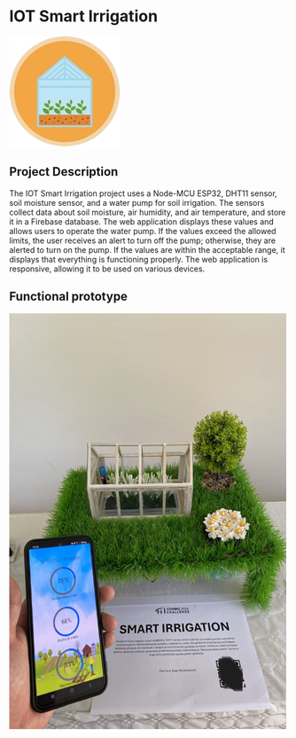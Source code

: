 # IOT Smart Irrigation
<p> <img src="https://github.com/Ensar01/IOT-Smart-Irrigation/blob/main/IOT%20Smart%20Irrigation/Pictures/favicon.png"/></p>

## Project Description
 
The IOT Smart Irrigation project uses a Node-MCU ESP32, DHT11 sensor, soil moisture sensor, and a water pump for soil irrigation. The sensors collect data about soil moisture, air humidity, and air temperature, and store it in a Firebase database. The web application displays these values and allows users to operate the water pump. If the values exceed the allowed limits, the user receives an alert to turn off the pump; otherwise, they are alerted to turn on the pump. If the values are within the acceptable range, it displays that everything is functioning properly. The web application is responsive, allowing it to be used on various devices.

## Functional prototype

<p> <img src="https://github.com/Ensar01/IOT-Smart-Irrigation/blob/main/IOT%20Smart%20Irrigation/Pictures/READMEPics/Model.jpg"  width="500" height="750"/></p>
